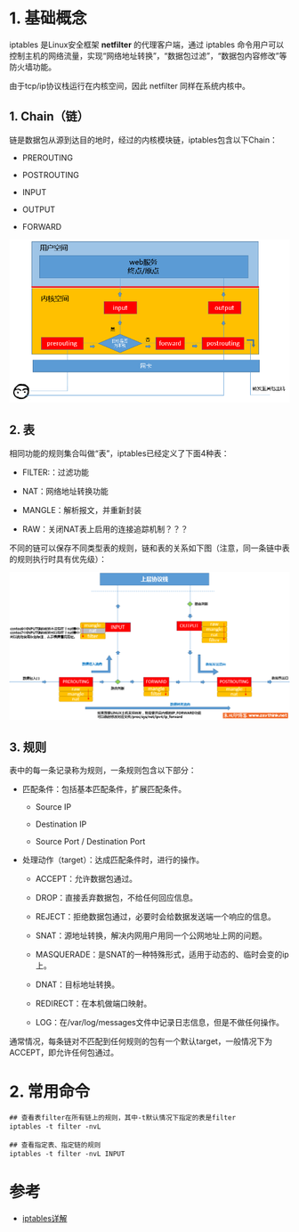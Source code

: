 # 1. 基础概念

iptables 是Linux安全框架 **netfilter** 的代理客户端，通过 iptables 命令用户可以控制主机的网络流量，实现“网络地址转换”，“数据包过滤”，“数据包内容修改”等防火墙功能。

由于tcp/ip协议栈运行在内核空间，因此 netfilter 同样在系统内核中。

## 1. Chain（链）

链是数据包从源到达目的地时，经过的内核模块链，iptables包含以下Chain：

- PREROUTING 

- POSTROUTING

- INPUT

- OUTPUT

- FORWARD 

![数据包流经的chain](https://github.com/LinQing2017/LQingNoteBook/blob/master/images/iptables/chain.png)

## 2. 表

相同功能的规则集合叫做“表”，iptables已经定义了下面4种表：

- FILTER:：过滤功能

- NAT：网络地址转换功能

- MANGLE：解析报文，并重新封装

- RAW：关闭NAT表上启用的连接追踪机制？？？

不同的链可以保存不同类型表的规则，链和表的关系如下图（注意，同一条链中表的规则执行时具有优先级）：

![chain和表的关系](https://github.com/LinQing2017/LQingNoteBook/blob/master/images/iptables/chain2table.png)

## 3. 规则

表中的每一条记录称为规则，一条规则包含以下部分：

- 匹配条件：包括基本匹配条件，扩展匹配条件。

    - Source IP

    - Destination IP
    
    - Source Port / Destination Port

- 处理动作（target）：达成匹配条件时，进行的操作。

    - ACCEPT：允许数据包通过。

    - DROP：直接丢弃数据包，不给任何回应信息。

    - REJECT：拒绝数据包通过，必要时会给数据发送端一个响应的信息。

    - SNAT：源地址转换，解决内网用户用同一个公网地址上网的问题。

    - MASQUERADE：是SNAT的一种特殊形式，适用于动态的、临时会变的ip上。

    - DNAT：目标地址转换。

    - REDIRECT：在本机做端口映射。

    - LOG：在/var/log/messages文件中记录日志信息，但是不做任何操作。

通常情况，每条链对不匹配到任何规则的包有一个默认target，一般情况下为ACCEPT，即允许任何包通过。


# 2. 常用命令

```shell
## 查看表filter在所有链上的规则，其中-t默认情况下指定的表是filter
iptables -t filter -nvL 

## 查看指定表、指定链的规则
iptables -t filter -nvL INPUT

```

# 参考

- [iptables详解](http://www.zsythink.net/archives/tag/iptables/page/2/)